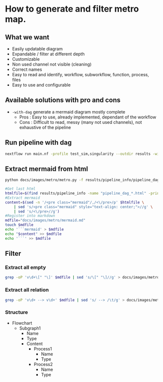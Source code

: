 # How to generate and filter metro map.

## What we want

- Easily updatable diagram
- Expandable / filter at different depth
- Customizable
- Non used channel not visible (cleaning)
- Correct names
- Easy to read and identify, workflow, subworkflow, function, process, files
- Easy to use and configurable

## Available solutions with pro and cons

- `-with-dag` generate a mermaid diagram mostly complete
  - Pros : Easy to use, already implemented, dependant of the workflow
  - Cons : Difficult to read, messy (many not used channels), not exhaustive of the pipeline

## Run pipeline with dag

```bash
nextflow run main.nf -profile test_sim,singularity --outdir results -with-dag -preview
```

## Extract mermaid from html

```bash
python docs/images/metro/metro.py -f results/pipeline_info/pipeline_dag_2024-05-25_23-27-14.html
```

````bash
#Get last html
htmlfile=$(find results/pipeline_info -name "pipeline_dag_*.html" -printf "%T@ %p\n" | sort -n | tail -1 | awk '{print $2}')
#Extract mermaid
content=$(sed -n '/<pre class="mermaid"/,/<\/pre>/p' $htmlfile \
    | sed 's/<pre class="mermaid" style="text-align: center;">//g' \
    | sed 's/<\/pre>//g')
#Register into markdown
mdfile="docs/images/metro/mermaid.md"
touch $mdfile
echo '```mermaid' > $mdfile
echo "$content" >> $mdfile
echo '```' >> $mdfile
````

## Filter

### Extract all empty

```bash
grep -oP 'v\d+\[" "\]' $mdfile | sed 's/\[" "\]//g' > docs/images/metro/empty.txt
```

### Extract all relation

```bash
grep -oP 'v\d+ --> v\d+' $mdfile | sed 's/ --> /\t/g' > docs/images/metro/relationships.txt
```

### Structure

- Flowchart
  - Subgraph1
    - Name
    - Type
    - Content
      - Process1
        - Name
        - Type
      - Process2
        - Name
        - Type
